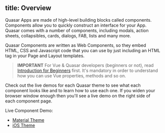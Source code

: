 title: Overview
---

Quasar Apps are made of high-level building blocks called components. Components allow you to quickly construct an interface for your App. Quasar comes with a number of components, including modals, action sheets, collapsibles, cards, dialogs, FAB, lists and many more.

Quasar Components are written as Web Components, so they embed HTML, CSS and Javascript code that you can use by just including an HTML tag in your Page and Layout templates.

> **IMPORTANT**
> For Vue & Quasar developers (beginners or not), read [Introduction for Beginners](/components/introduction-for-beginners.html) first. It's mandatory in order to understand how you can use Vue properties, methods and so on.

Check out the live demos for each Quasar theme to see what each component looks like and to learn how to use each one. If you widen your browser window enough then you'll see a live demo on the right side of each component page.

Live Component Demo:
* [Material Theme](http://v0-17.quasar-framework.org/quasar-play/android/index.html#/showcase)
* [iOS Theme](http://v0-17.quasar-framework.org/quasar-play/apple/index.html#/showcase)
